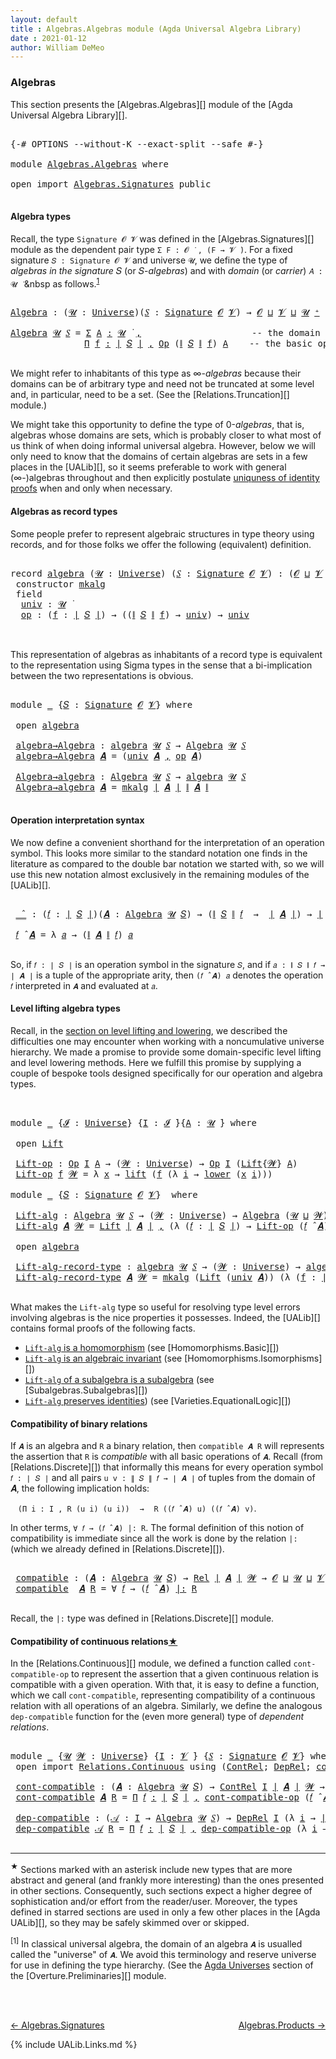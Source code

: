 ```yaml
---
layout: default
title : Algebras.Algebras module (Agda Universal Algebra Library)
date : 2021-01-12
author: William DeMeo
---
```


### <a id="algebras">Algebras</a>

This section presents the [Algebras.Algebras][] module of the [Agda Universal Algebra Library][].

<pre class="Agda">

<a id="280" class="Symbol">{-#</a> <a id="284" class="Keyword">OPTIONS</a> <a id="292" class="Pragma">--without-K</a> <a id="304" class="Pragma">--exact-split</a> <a id="318" class="Pragma">--safe</a> <a id="325" class="Symbol">#-}</a>

<a id="330" class="Keyword">module</a> <a id="337" href="Algebras.Algebras.html" class="Module">Algebras.Algebras</a> <a id="355" class="Keyword">where</a>

<a id="362" class="Keyword">open</a> <a id="367" class="Keyword">import</a> <a id="374" href="Algebras.Signatures.html" class="Module">Algebras.Signatures</a> <a id="394" class="Keyword">public</a>

</pre>


#### <a id="algebra-types">Algebra types</a>

Recall, the type `Signature 𝓞 𝓥` was defined in the [Algebras.Signatures][] module as the dependent pair type `Σ F ꞉ 𝓞 ̇ , (F → 𝓥 ̇)`. For a fixed signature `𝑆 : Signature 𝓞 𝓥` and universe `𝓤`, we define the type of *algebras in the signature* 𝑆 (or 𝑆-*algebras*) and with *domain* (or *carrier*) `𝐴 : 𝓤 ̇` &nbsp as follows.<sup>[1](Algebras.Algebras.html#fn1)</sup>

<pre class="Agda">

<a id="Algebra"></a><a id="844" href="Algebras.Algebras.html#844" class="Function">Algebra</a> <a id="852" class="Symbol">:</a> <a id="854" class="Symbol">(</a><a id="855" href="Algebras.Algebras.html#855" class="Bound">𝓤</a> <a id="857" class="Symbol">:</a> <a id="859" href="Universes.html#205" class="Postulate">Universe</a><a id="867" class="Symbol">)(</a><a id="869" href="Algebras.Algebras.html#869" class="Bound">𝑆</a> <a id="871" class="Symbol">:</a> <a id="873" href="Algebras.Signatures.html#626" class="Function">Signature</a> <a id="883" href="Overture.Preliminaries.html#8157" class="Generalizable">𝓞</a> <a id="885" href="Universes.html#262" class="Generalizable">𝓥</a><a id="886" class="Symbol">)</a> <a id="888" class="Symbol">→</a> <a id="890" href="Overture.Preliminaries.html#8157" class="Generalizable">𝓞</a> <a id="892" href="Agda.Primitive.html#636" class="Primitive Operator">⊔</a> <a id="894" href="Universes.html#262" class="Generalizable">𝓥</a> <a id="896" href="Agda.Primitive.html#636" class="Primitive Operator">⊔</a> <a id="898" href="Algebras.Algebras.html#855" class="Bound">𝓤</a> <a id="900" href="Universes.html#181" class="Primitive Operator">⁺</a> <a id="902" href="Universes.html#403" class="Function Operator">̇</a>

<a id="905" href="Algebras.Algebras.html#844" class="Function">Algebra</a> <a id="913" href="Algebras.Algebras.html#913" class="Bound">𝓤</a> <a id="915" href="Algebras.Algebras.html#915" class="Bound">𝑆</a> <a id="917" class="Symbol">=</a> <a id="919" href="MGS-MLTT.html#3074" class="Function">Σ</a> <a id="921" href="Algebras.Algebras.html#921" class="Bound">A</a> <a id="923" href="MGS-MLTT.html#3074" class="Function">꞉</a> <a id="925" href="Algebras.Algebras.html#913" class="Bound">𝓤</a> <a id="927" href="Universes.html#403" class="Function Operator">̇</a> <a id="929" href="MGS-MLTT.html#3074" class="Function">,</a>                     <a id="951" class="Comment">-- the domain</a>
              <a id="979" href="MGS-MLTT.html#3635" class="Function">Π</a> <a id="981" href="Algebras.Algebras.html#981" class="Bound">f</a> <a id="983" href="MGS-MLTT.html#3635" class="Function">꞉</a> <a id="985" href="Overture.Preliminaries.html#13832" class="Function Operator">∣</a> <a id="987" href="Algebras.Algebras.html#915" class="Bound">𝑆</a> <a id="989" href="Overture.Preliminaries.html#13832" class="Function Operator">∣</a> <a id="991" href="MGS-MLTT.html#3635" class="Function">,</a> <a id="993" href="Relations.Discrete.html#7323" class="Function">Op</a> <a id="996" class="Symbol">(</a><a id="997" href="Overture.Preliminaries.html#13884" class="Function Operator">∥</a> <a id="999" href="Algebras.Algebras.html#915" class="Bound">𝑆</a> <a id="1001" href="Overture.Preliminaries.html#13884" class="Function Operator">∥</a> <a id="1003" href="Algebras.Algebras.html#981" class="Bound">f</a><a id="1004" class="Symbol">)</a> <a id="1006" href="Algebras.Algebras.html#921" class="Bound">A</a>    <a id="1011" class="Comment">-- the basic operations</a>

</pre>

We might refer to inhabitants of this type as ∞-*algebras* because their domains can be of arbitrary type and need not be truncated at some level and, in particular, need to be a set. (See the [Relations.Truncation][] module.)

We might take this opportunity to define the type of 0-*algebras*, that is, algebras whose domains are sets, which is probably closer to what most of us think of when doing informal universal algebra.  However, below we will only need to know that the domains of certain algebras are sets in a few places in the [UALib][], so it seems preferable to work with general (∞-)algebras throughout and then explicitly postulate [uniquness of identity proofs](Relations.Truncation.html#uniqueness-of-identity-proofs) when and only when necessary.



#### <a id="algebras-as-record-types">Algebras as record types</a>

Some people prefer to represent algebraic structures in type theory using records, and for those folks we offer the following (equivalent) definition.

<pre class="Agda">

<a id="2052" class="Keyword">record</a> <a id="algebra"></a><a id="2059" href="Algebras.Algebras.html#2059" class="Record">algebra</a> <a id="2067" class="Symbol">(</a><a id="2068" href="Algebras.Algebras.html#2068" class="Bound">𝓤</a> <a id="2070" class="Symbol">:</a> <a id="2072" href="Universes.html#205" class="Postulate">Universe</a><a id="2080" class="Symbol">)</a> <a id="2082" class="Symbol">(</a><a id="2083" href="Algebras.Algebras.html#2083" class="Bound">𝑆</a> <a id="2085" class="Symbol">:</a> <a id="2087" href="Algebras.Signatures.html#626" class="Function">Signature</a> <a id="2097" href="Overture.Preliminaries.html#8157" class="Generalizable">𝓞</a> <a id="2099" href="Universes.html#262" class="Generalizable">𝓥</a><a id="2100" class="Symbol">)</a> <a id="2102" class="Symbol">:</a> <a id="2104" class="Symbol">(</a><a id="2105" href="Algebras.Algebras.html#2097" class="Bound">𝓞</a> <a id="2107" href="Agda.Primitive.html#636" class="Primitive Operator">⊔</a> <a id="2109" href="Algebras.Algebras.html#2099" class="Bound">𝓥</a> <a id="2111" href="Agda.Primitive.html#636" class="Primitive Operator">⊔</a> <a id="2113" href="Algebras.Algebras.html#2068" class="Bound">𝓤</a><a id="2114" class="Symbol">)</a> <a id="2116" href="Universes.html#181" class="Primitive Operator">⁺</a> <a id="2118" href="Universes.html#403" class="Function Operator">̇</a> <a id="2120" class="Keyword">where</a>
 <a id="2127" class="Keyword">constructor</a> <a id="mkalg"></a><a id="2139" href="Algebras.Algebras.html#2139" class="InductiveConstructor">mkalg</a>
 <a id="2146" class="Keyword">field</a>
  <a id="algebra.univ"></a><a id="2154" href="Algebras.Algebras.html#2154" class="Field">univ</a> <a id="2159" class="Symbol">:</a> <a id="2161" href="Algebras.Algebras.html#2068" class="Bound">𝓤</a> <a id="2163" href="Universes.html#403" class="Function Operator">̇</a>
  <a id="algebra.op"></a><a id="2167" href="Algebras.Algebras.html#2167" class="Field">op</a> <a id="2170" class="Symbol">:</a> <a id="2172" class="Symbol">(</a><a id="2173" href="Algebras.Algebras.html#2173" class="Bound">f</a> <a id="2175" class="Symbol">:</a> <a id="2177" href="Overture.Preliminaries.html#13832" class="Function Operator">∣</a> <a id="2179" href="Algebras.Algebras.html#2083" class="Bound">𝑆</a> <a id="2181" href="Overture.Preliminaries.html#13832" class="Function Operator">∣</a><a id="2182" class="Symbol">)</a> <a id="2184" class="Symbol">→</a> <a id="2186" class="Symbol">((</a><a id="2188" href="Overture.Preliminaries.html#13884" class="Function Operator">∥</a> <a id="2190" href="Algebras.Algebras.html#2083" class="Bound">𝑆</a> <a id="2192" href="Overture.Preliminaries.html#13884" class="Function Operator">∥</a> <a id="2194" href="Algebras.Algebras.html#2173" class="Bound">f</a><a id="2195" class="Symbol">)</a> <a id="2197" class="Symbol">→</a> <a id="2199" href="Algebras.Algebras.html#2154" class="Field">univ</a><a id="2203" class="Symbol">)</a> <a id="2205" class="Symbol">→</a> <a id="2207" href="Algebras.Algebras.html#2154" class="Field">univ</a>


</pre>

This representation of algebras as inhabitants of a record type is equivalent to the representation using Sigma types in the sense that a bi-implication between the two representations is obvious.

<pre class="Agda">

<a id="2438" class="Keyword">module</a> <a id="2445" href="Algebras.Algebras.html#2445" class="Module">_</a> <a id="2447" class="Symbol">{</a><a id="2448" href="Algebras.Algebras.html#2448" class="Bound">𝑆</a> <a id="2450" class="Symbol">:</a> <a id="2452" href="Algebras.Signatures.html#626" class="Function">Signature</a> <a id="2462" href="Overture.Preliminaries.html#8157" class="Generalizable">𝓞</a> <a id="2464" href="Universes.html#262" class="Generalizable">𝓥</a><a id="2465" class="Symbol">}</a> <a id="2467" class="Keyword">where</a>

 <a id="2475" class="Keyword">open</a> <a id="2480" href="Algebras.Algebras.html#2059" class="Module">algebra</a>

 <a id="2490" href="Algebras.Algebras.html#2490" class="Function">algebra→Algebra</a> <a id="2506" class="Symbol">:</a> <a id="2508" href="Algebras.Algebras.html#2059" class="Record">algebra</a> <a id="2516" href="Universes.html#260" class="Generalizable">𝓤</a> <a id="2518" href="Algebras.Algebras.html#2448" class="Bound">𝑆</a> <a id="2520" class="Symbol">→</a> <a id="2522" href="Algebras.Algebras.html#844" class="Function">Algebra</a> <a id="2530" href="Universes.html#260" class="Generalizable">𝓤</a> <a id="2532" href="Algebras.Algebras.html#2448" class="Bound">𝑆</a>
 <a id="2535" href="Algebras.Algebras.html#2490" class="Function">algebra→Algebra</a> <a id="2551" href="Algebras.Algebras.html#2551" class="Bound">𝑨</a> <a id="2553" class="Symbol">=</a> <a id="2555" class="Symbol">(</a><a id="2556" href="Algebras.Algebras.html#2154" class="Field">univ</a> <a id="2561" href="Algebras.Algebras.html#2551" class="Bound">𝑨</a> <a id="2563" href="MGS-MLTT.html#2929" class="InductiveConstructor Operator">,</a> <a id="2565" href="Algebras.Algebras.html#2167" class="Field">op</a> <a id="2568" href="Algebras.Algebras.html#2551" class="Bound">𝑨</a><a id="2569" class="Symbol">)</a>

 <a id="2573" href="Algebras.Algebras.html#2573" class="Function">Algebra→algebra</a> <a id="2589" class="Symbol">:</a> <a id="2591" href="Algebras.Algebras.html#844" class="Function">Algebra</a> <a id="2599" href="Universes.html#260" class="Generalizable">𝓤</a> <a id="2601" href="Algebras.Algebras.html#2448" class="Bound">𝑆</a> <a id="2603" class="Symbol">→</a> <a id="2605" href="Algebras.Algebras.html#2059" class="Record">algebra</a> <a id="2613" href="Universes.html#260" class="Generalizable">𝓤</a> <a id="2615" href="Algebras.Algebras.html#2448" class="Bound">𝑆</a>
 <a id="2618" href="Algebras.Algebras.html#2573" class="Function">Algebra→algebra</a> <a id="2634" href="Algebras.Algebras.html#2634" class="Bound">𝑨</a> <a id="2636" class="Symbol">=</a> <a id="2638" href="Algebras.Algebras.html#2139" class="InductiveConstructor">mkalg</a> <a id="2644" href="Overture.Preliminaries.html#13832" class="Function Operator">∣</a> <a id="2646" href="Algebras.Algebras.html#2634" class="Bound">𝑨</a> <a id="2648" href="Overture.Preliminaries.html#13832" class="Function Operator">∣</a> <a id="2650" href="Overture.Preliminaries.html#13884" class="Function Operator">∥</a> <a id="2652" href="Algebras.Algebras.html#2634" class="Bound">𝑨</a> <a id="2654" href="Overture.Preliminaries.html#13884" class="Function Operator">∥</a>

</pre>


#### <a id="operation-interpretation-syntax">Operation interpretation syntax</a>

We now define a convenient shorthand for the interpretation of an operation symbol. This looks more similar to the standard notation one finds in the literature as compared to the double bar notation we started with, so we will use this new notation almost exclusively in the remaining modules of the [UALib][].

<pre class="Agda">

 <a id="3080" href="Algebras.Algebras.html#3080" class="Function Operator">_̂_</a> <a id="3084" class="Symbol">:</a> <a id="3086" class="Symbol">(</a><a id="3087" href="Algebras.Algebras.html#3087" class="Bound">𝑓</a> <a id="3089" class="Symbol">:</a> <a id="3091" href="Overture.Preliminaries.html#13832" class="Function Operator">∣</a> <a id="3093" href="Algebras.Algebras.html#2448" class="Bound">𝑆</a> <a id="3095" href="Overture.Preliminaries.html#13832" class="Function Operator">∣</a><a id="3096" class="Symbol">)(</a><a id="3098" href="Algebras.Algebras.html#3098" class="Bound">𝑨</a> <a id="3100" class="Symbol">:</a> <a id="3102" href="Algebras.Algebras.html#844" class="Function">Algebra</a> <a id="3110" href="Universes.html#260" class="Generalizable">𝓤</a> <a id="3112" href="Algebras.Algebras.html#2448" class="Bound">𝑆</a><a id="3113" class="Symbol">)</a> <a id="3115" class="Symbol">→</a> <a id="3117" class="Symbol">(</a><a id="3118" href="Overture.Preliminaries.html#13884" class="Function Operator">∥</a> <a id="3120" href="Algebras.Algebras.html#2448" class="Bound">𝑆</a> <a id="3122" href="Overture.Preliminaries.html#13884" class="Function Operator">∥</a> <a id="3124" href="Algebras.Algebras.html#3087" class="Bound">𝑓</a>  <a id="3127" class="Symbol">→</a>  <a id="3130" href="Overture.Preliminaries.html#13832" class="Function Operator">∣</a> <a id="3132" href="Algebras.Algebras.html#3098" class="Bound">𝑨</a> <a id="3134" href="Overture.Preliminaries.html#13832" class="Function Operator">∣</a><a id="3135" class="Symbol">)</a> <a id="3137" class="Symbol">→</a> <a id="3139" href="Overture.Preliminaries.html#13832" class="Function Operator">∣</a> <a id="3141" href="Algebras.Algebras.html#3098" class="Bound">𝑨</a> <a id="3143" href="Overture.Preliminaries.html#13832" class="Function Operator">∣</a>

 <a id="3147" href="Algebras.Algebras.html#3147" class="Bound">𝑓</a> <a id="3149" href="Algebras.Algebras.html#3080" class="Function Operator">̂</a> <a id="3151" href="Algebras.Algebras.html#3151" class="Bound">𝑨</a> <a id="3153" class="Symbol">=</a> <a id="3155" class="Symbol">λ</a> <a id="3157" href="Algebras.Algebras.html#3157" class="Bound">𝑎</a> <a id="3159" class="Symbol">→</a> <a id="3161" class="Symbol">(</a><a id="3162" href="Overture.Preliminaries.html#13884" class="Function Operator">∥</a> <a id="3164" href="Algebras.Algebras.html#3151" class="Bound">𝑨</a> <a id="3166" href="Overture.Preliminaries.html#13884" class="Function Operator">∥</a> <a id="3168" href="Algebras.Algebras.html#3147" class="Bound">𝑓</a><a id="3169" class="Symbol">)</a> <a id="3171" href="Algebras.Algebras.html#3157" class="Bound">𝑎</a>

</pre>

So, if `𝑓 : ∣ 𝑆 ∣` is an operation symbol in the signature `𝑆`, and if `𝑎 : ∥ 𝑆 ∥ 𝑓 → ∣ 𝑨 ∣` is a tuple of the appropriate arity, then `(𝑓 ̂ 𝑨) 𝑎` denotes the operation `𝑓` interpreted in `𝑨` and evaluated at `𝑎`.




#### <a id="lifts-of-algebras">Level lifting algebra types</a>

Recall, in the [section on level lifting and lowering](Overture.Lifts.html#level-lifting-and-lowering), we described the difficulties one may encounter when working with a noncumulative universe hierarchy. We made a promise to provide some domain-specific level lifting and level lowering methods. Here we fulfill this promise by supplying a couple of bespoke tools designed specifically for our operation and algebra types.

<pre class="Agda">


<a id="3909" class="Keyword">module</a> <a id="3916" href="Algebras.Algebras.html#3916" class="Module">_</a> <a id="3918" class="Symbol">{</a><a id="3919" href="Algebras.Algebras.html#3919" class="Bound">𝓘</a> <a id="3921" class="Symbol">:</a> <a id="3923" href="Universes.html#205" class="Postulate">Universe</a><a id="3931" class="Symbol">}</a> <a id="3933" class="Symbol">{</a><a id="3934" href="Algebras.Algebras.html#3934" class="Bound">I</a> <a id="3936" class="Symbol">:</a> <a id="3938" href="Algebras.Algebras.html#3919" class="Bound">𝓘</a> <a id="3940" href="Universes.html#403" class="Function Operator">̇</a><a id="3941" class="Symbol">}{</a><a id="3943" href="Algebras.Algebras.html#3943" class="Bound">A</a> <a id="3945" class="Symbol">:</a> <a id="3947" href="Universes.html#260" class="Generalizable">𝓤</a> <a id="3949" href="Universes.html#403" class="Function Operator">̇</a><a id="3950" class="Symbol">}</a> <a id="3952" class="Keyword">where</a>

 <a id="3960" class="Keyword">open</a> <a id="3965" href="Overture.Lifts.html#2467" class="Module">Lift</a>

 <a id="3972" href="Algebras.Algebras.html#3972" class="Function">Lift-op</a> <a id="3980" class="Symbol">:</a> <a id="3982" href="Relations.Discrete.html#7323" class="Function">Op</a> <a id="3985" href="Algebras.Algebras.html#3934" class="Bound">I</a> <a id="3987" href="Algebras.Algebras.html#3943" class="Bound">A</a> <a id="3989" class="Symbol">→</a> <a id="3991" class="Symbol">(</a><a id="3992" href="Algebras.Algebras.html#3992" class="Bound">𝓦</a> <a id="3994" class="Symbol">:</a> <a id="3996" href="Universes.html#205" class="Postulate">Universe</a><a id="4004" class="Symbol">)</a> <a id="4006" class="Symbol">→</a> <a id="4008" href="Relations.Discrete.html#7323" class="Function">Op</a> <a id="4011" href="Algebras.Algebras.html#3934" class="Bound">I</a> <a id="4013" class="Symbol">(</a><a id="4014" href="Overture.Lifts.html#2467" class="Record">Lift</a><a id="4018" class="Symbol">{</a><a id="4019" href="Algebras.Algebras.html#3992" class="Bound">𝓦</a><a id="4020" class="Symbol">}</a> <a id="4022" href="Algebras.Algebras.html#3943" class="Bound">A</a><a id="4023" class="Symbol">)</a>
 <a id="4026" href="Algebras.Algebras.html#3972" class="Function">Lift-op</a> <a id="4034" href="Algebras.Algebras.html#4034" class="Bound">f</a> <a id="4036" href="Algebras.Algebras.html#4036" class="Bound">𝓦</a> <a id="4038" class="Symbol">=</a> <a id="4040" class="Symbol">λ</a> <a id="4042" href="Algebras.Algebras.html#4042" class="Bound">x</a> <a id="4044" class="Symbol">→</a> <a id="4046" href="Overture.Lifts.html#2529" class="InductiveConstructor">lift</a> <a id="4051" class="Symbol">(</a><a id="4052" href="Algebras.Algebras.html#4034" class="Bound">f</a> <a id="4054" class="Symbol">(λ</a> <a id="4057" href="Algebras.Algebras.html#4057" class="Bound">i</a> <a id="4059" class="Symbol">→</a> <a id="4061" href="Overture.Lifts.html#2541" class="Field">lower</a> <a id="4067" class="Symbol">(</a><a id="4068" href="Algebras.Algebras.html#4042" class="Bound">x</a> <a id="4070" href="Algebras.Algebras.html#4057" class="Bound">i</a><a id="4071" class="Symbol">)))</a>

<a id="4076" class="Keyword">module</a> <a id="4083" href="Algebras.Algebras.html#4083" class="Module">_</a> <a id="4085" class="Symbol">{</a><a id="4086" href="Algebras.Algebras.html#4086" class="Bound">𝑆</a> <a id="4088" class="Symbol">:</a> <a id="4090" href="Algebras.Signatures.html#626" class="Function">Signature</a> <a id="4100" href="Overture.Preliminaries.html#8157" class="Generalizable">𝓞</a> <a id="4102" href="Universes.html#262" class="Generalizable">𝓥</a><a id="4103" class="Symbol">}</a>  <a id="4106" class="Keyword">where</a>

 <a id="4114" href="Algebras.Algebras.html#4114" class="Function">Lift-alg</a> <a id="4123" class="Symbol">:</a> <a id="4125" href="Algebras.Algebras.html#844" class="Function">Algebra</a> <a id="4133" href="Universes.html#260" class="Generalizable">𝓤</a> <a id="4135" href="Algebras.Algebras.html#4086" class="Bound">𝑆</a> <a id="4137" class="Symbol">→</a> <a id="4139" class="Symbol">(</a><a id="4140" href="Algebras.Algebras.html#4140" class="Bound">𝓦</a> <a id="4142" class="Symbol">:</a> <a id="4144" href="Universes.html#205" class="Postulate">Universe</a><a id="4152" class="Symbol">)</a> <a id="4154" class="Symbol">→</a> <a id="4156" href="Algebras.Algebras.html#844" class="Function">Algebra</a> <a id="4164" class="Symbol">(</a><a id="4165" href="Universes.html#260" class="Generalizable">𝓤</a> <a id="4167" href="Agda.Primitive.html#636" class="Primitive Operator">⊔</a> <a id="4169" href="Algebras.Algebras.html#4140" class="Bound">𝓦</a><a id="4170" class="Symbol">)</a> <a id="4172" href="Algebras.Algebras.html#4086" class="Bound">𝑆</a>
 <a id="4175" href="Algebras.Algebras.html#4114" class="Function">Lift-alg</a> <a id="4184" href="Algebras.Algebras.html#4184" class="Bound">𝑨</a> <a id="4186" href="Algebras.Algebras.html#4186" class="Bound">𝓦</a> <a id="4188" class="Symbol">=</a> <a id="4190" href="Overture.Lifts.html#2467" class="Record">Lift</a> <a id="4195" href="Overture.Preliminaries.html#13832" class="Function Operator">∣</a> <a id="4197" href="Algebras.Algebras.html#4184" class="Bound">𝑨</a> <a id="4199" href="Overture.Preliminaries.html#13832" class="Function Operator">∣</a> <a id="4201" href="MGS-MLTT.html#2929" class="InductiveConstructor Operator">,</a> <a id="4203" class="Symbol">(λ</a> <a id="4206" class="Symbol">(</a><a id="4207" href="Algebras.Algebras.html#4207" class="Bound">𝑓</a> <a id="4209" class="Symbol">:</a> <a id="4211" href="Overture.Preliminaries.html#13832" class="Function Operator">∣</a> <a id="4213" href="Algebras.Algebras.html#4086" class="Bound">𝑆</a> <a id="4215" href="Overture.Preliminaries.html#13832" class="Function Operator">∣</a><a id="4216" class="Symbol">)</a> <a id="4218" class="Symbol">→</a> <a id="4220" href="Algebras.Algebras.html#3972" class="Function">Lift-op</a> <a id="4228" class="Symbol">(</a><a id="4229" href="Algebras.Algebras.html#4207" class="Bound">𝑓</a> <a id="4231" href="Algebras.Algebras.html#3080" class="Function Operator">̂</a> <a id="4233" href="Algebras.Algebras.html#4184" class="Bound">𝑨</a><a id="4234" class="Symbol">)</a> <a id="4236" href="Algebras.Algebras.html#4186" class="Bound">𝓦</a><a id="4237" class="Symbol">)</a>

 <a id="4241" class="Keyword">open</a> <a id="4246" href="Algebras.Algebras.html#2059" class="Module">algebra</a>

 <a id="4256" href="Algebras.Algebras.html#4256" class="Function">Lift-alg-record-type</a> <a id="4277" class="Symbol">:</a> <a id="4279" href="Algebras.Algebras.html#2059" class="Record">algebra</a> <a id="4287" href="Universes.html#260" class="Generalizable">𝓤</a> <a id="4289" href="Algebras.Algebras.html#4086" class="Bound">𝑆</a> <a id="4291" class="Symbol">→</a> <a id="4293" class="Symbol">(</a><a id="4294" href="Algebras.Algebras.html#4294" class="Bound">𝓦</a> <a id="4296" class="Symbol">:</a> <a id="4298" href="Universes.html#205" class="Postulate">Universe</a><a id="4306" class="Symbol">)</a> <a id="4308" class="Symbol">→</a> <a id="4310" href="Algebras.Algebras.html#2059" class="Record">algebra</a> <a id="4318" class="Symbol">(</a><a id="4319" href="Universes.html#260" class="Generalizable">𝓤</a> <a id="4321" href="Agda.Primitive.html#636" class="Primitive Operator">⊔</a> <a id="4323" href="Algebras.Algebras.html#4294" class="Bound">𝓦</a><a id="4324" class="Symbol">)</a> <a id="4326" href="Algebras.Algebras.html#4086" class="Bound">𝑆</a>
 <a id="4329" href="Algebras.Algebras.html#4256" class="Function">Lift-alg-record-type</a> <a id="4350" href="Algebras.Algebras.html#4350" class="Bound">𝑨</a> <a id="4352" href="Algebras.Algebras.html#4352" class="Bound">𝓦</a> <a id="4354" class="Symbol">=</a> <a id="4356" href="Algebras.Algebras.html#2139" class="InductiveConstructor">mkalg</a> <a id="4362" class="Symbol">(</a><a id="4363" href="Overture.Lifts.html#2467" class="Record">Lift</a> <a id="4368" class="Symbol">(</a><a id="4369" href="Algebras.Algebras.html#2154" class="Field">univ</a> <a id="4374" href="Algebras.Algebras.html#4350" class="Bound">𝑨</a><a id="4375" class="Symbol">))</a> <a id="4378" class="Symbol">(λ</a> <a id="4381" class="Symbol">(</a><a id="4382" href="Algebras.Algebras.html#4382" class="Bound">f</a> <a id="4384" class="Symbol">:</a> <a id="4386" href="Overture.Preliminaries.html#13832" class="Function Operator">∣</a> <a id="4388" href="Algebras.Algebras.html#4086" class="Bound">𝑆</a> <a id="4390" href="Overture.Preliminaries.html#13832" class="Function Operator">∣</a><a id="4391" class="Symbol">)</a> <a id="4393" class="Symbol">→</a> <a id="4395" href="Algebras.Algebras.html#3972" class="Function">Lift-op</a> <a id="4403" class="Symbol">((</a><a id="4405" href="Algebras.Algebras.html#2167" class="Field">op</a> <a id="4408" href="Algebras.Algebras.html#4350" class="Bound">𝑨</a><a id="4409" class="Symbol">)</a> <a id="4411" href="Algebras.Algebras.html#4382" class="Bound">f</a><a id="4412" class="Symbol">)</a> <a id="4414" href="Algebras.Algebras.html#4352" class="Bound">𝓦</a><a id="4415" class="Symbol">)</a>

</pre>

What makes the `Lift-alg` type so useful for resolving type level errors involving algebras is the nice properties it possesses.  Indeed, the [UALib][] contains formal proofs of the following facts.

+ [`Lift-alg` is a homomorphism](Homomorphisms.Basic.html#exmples-of-homomorphisms) (see [Homomorphisms.Basic][])
+ [`Lift-alg` is an algebraic invariant](Homomorphisms.Isomorphisms.html#lift-is-an-algebraic-invariant") (see [Homomorphisms.Isomorphisms][])
+ [`Lift-alg` of a subalgebra is a subalgebra](Subalgebras.Subalgebras.html#lifts-of-subalgebras) (see [Subalgebras.Subalgebras][])
+ [`Lift-alg` preserves identities](Varieties.EquationalLogic.html#lift-invariance)) (see [Varieties.EquationalLogic][])


#### <a id="compatibility-of-binary-relations">Compatibility of binary relations</a>

If `𝑨` is an algebra and `R` a binary relation, then `compatible 𝑨 R` will represents the assertion that `R` is *compatible* with all basic operations of `𝑨`. Recall (from [Relations.Discrete][]) that informally this means for every operation symbol `𝑓 : ∣ 𝑆 ∣` and all pairs `u v : ∥ 𝑆 ∥ 𝑓 → ∣ 𝑨 ∣` of tuples from the domain of 𝑨, the following implication holds:

&nbsp;&nbsp; `(Π i ꞉ I , R (u i) (u i))` &nbsp;&nbsp;  `→`  &nbsp;&nbsp; `R ((𝑓 ̂ 𝑨) u) ((𝑓 ̂ 𝑨) v)`.

In other terms, `∀ 𝑓 → (𝑓 ̂ 𝑨) |: R`. The formal definition of this notion of compatibility is immediate since all the work is done by the relation `|:` (which we already defined in [Relations.Discrete][]).

<pre class="Agda">

 <a id="5920" href="Algebras.Algebras.html#5920" class="Function">compatible</a> <a id="5931" class="Symbol">:</a> <a id="5933" class="Symbol">(</a><a id="5934" href="Algebras.Algebras.html#5934" class="Bound">𝑨</a> <a id="5936" class="Symbol">:</a> <a id="5938" href="Algebras.Algebras.html#844" class="Function">Algebra</a> <a id="5946" href="Universes.html#260" class="Generalizable">𝓤</a> <a id="5948" href="Algebras.Algebras.html#4086" class="Bound">𝑆</a><a id="5949" class="Symbol">)</a> <a id="5951" class="Symbol">→</a> <a id="5953" href="Relations.Discrete.html#4335" class="Function">Rel</a> <a id="5957" href="Overture.Preliminaries.html#13832" class="Function Operator">∣</a> <a id="5959" href="Algebras.Algebras.html#5934" class="Bound">𝑨</a> <a id="5961" href="Overture.Preliminaries.html#13832" class="Function Operator">∣</a> <a id="5963" href="Universes.html#264" class="Generalizable">𝓦</a> <a id="5965" class="Symbol">→</a> <a id="5967" href="Algebras.Algebras.html#4100" class="Bound">𝓞</a> <a id="5969" href="Agda.Primitive.html#636" class="Primitive Operator">⊔</a> <a id="5971" href="Universes.html#260" class="Generalizable">𝓤</a> <a id="5973" href="Agda.Primitive.html#636" class="Primitive Operator">⊔</a> <a id="5975" href="Algebras.Algebras.html#4102" class="Bound">𝓥</a> <a id="5977" href="Agda.Primitive.html#636" class="Primitive Operator">⊔</a> <a id="5979" href="Universes.html#264" class="Generalizable">𝓦</a> <a id="5981" href="Universes.html#403" class="Function Operator">̇</a>
 <a id="5984" href="Algebras.Algebras.html#5920" class="Function">compatible</a>  <a id="5996" href="Algebras.Algebras.html#5996" class="Bound">𝑨</a> <a id="5998" href="Algebras.Algebras.html#5998" class="Bound">R</a> <a id="6000" class="Symbol">=</a> <a id="6002" class="Symbol">∀</a> <a id="6004" href="Algebras.Algebras.html#6004" class="Bound">𝑓</a> <a id="6006" class="Symbol">→</a> <a id="6008" class="Symbol">(</a><a id="6009" href="Algebras.Algebras.html#6004" class="Bound">𝑓</a> <a id="6011" href="Algebras.Algebras.html#3080" class="Function Operator">̂</a> <a id="6013" href="Algebras.Algebras.html#5996" class="Bound">𝑨</a><a id="6014" class="Symbol">)</a> <a id="6016" href="Relations.Discrete.html#8308" class="Function Operator">|:</a> <a id="6019" href="Algebras.Algebras.html#5998" class="Bound">R</a>

</pre>

Recall, the `|:` type was defined in [Relations.Discrete][] module.




#### <a id="compatibility-of-continuous-relations">Compatibility of continuous relations<sup>[★](Algebras.Algebras.html#fn0)</sup></a>

In the [Relations.Continuous][] module, we defined a function called `cont-compatible-op` to represent the assertion that a given continuous relation is compatible with a given operation. With that, it is easy to define a function, which we call `cont-compatible`, representing compatibility of a continuous relation with all operations of an algebra.  Similarly, we define the analogous `dep-compatible` function for the (even more general) type of *dependent relations*.

<pre class="Agda">

<a id="6730" class="Keyword">module</a> <a id="6737" href="Algebras.Algebras.html#6737" class="Module">_</a> <a id="6739" class="Symbol">{</a><a id="6740" href="Algebras.Algebras.html#6740" class="Bound">𝓤</a> <a id="6742" href="Algebras.Algebras.html#6742" class="Bound">𝓦</a> <a id="6744" class="Symbol">:</a> <a id="6746" href="Universes.html#205" class="Postulate">Universe</a><a id="6754" class="Symbol">}</a> <a id="6756" class="Symbol">{</a><a id="6757" href="Algebras.Algebras.html#6757" class="Bound">I</a> <a id="6759" class="Symbol">:</a> <a id="6761" href="Universes.html#262" class="Generalizable">𝓥</a> <a id="6763" href="Universes.html#403" class="Function Operator">̇</a><a id="6764" class="Symbol">}</a> <a id="6766" class="Symbol">{</a><a id="6767" href="Algebras.Algebras.html#6767" class="Bound">𝑆</a> <a id="6769" class="Symbol">:</a> <a id="6771" href="Algebras.Signatures.html#626" class="Function">Signature</a> <a id="6781" href="Overture.Preliminaries.html#8157" class="Generalizable">𝓞</a> <a id="6783" href="Universes.html#262" class="Generalizable">𝓥</a><a id="6784" class="Symbol">}</a> <a id="6786" class="Keyword">where</a>
 <a id="6793" class="Keyword">open</a> <a id="6798" class="Keyword">import</a> <a id="6805" href="Relations.Continuous.html" class="Module">Relations.Continuous</a> <a id="6826" class="Keyword">using</a> <a id="6832" class="Symbol">(</a><a id="6833" href="Relations.Continuous.html#3130" class="Function">ContRel</a><a id="6840" class="Symbol">;</a> <a id="6842" href="Relations.Continuous.html#3214" class="Function">DepRel</a><a id="6848" class="Symbol">;</a> <a id="6850" href="Relations.Continuous.html#4176" class="Function">cont-compatible-op</a><a id="6868" class="Symbol">;</a> <a id="6870" href="Relations.Continuous.html#6442" class="Function">dep-compatible-op</a><a id="6887" class="Symbol">)</a>

 <a id="6891" href="Algebras.Algebras.html#6891" class="Function">cont-compatible</a> <a id="6907" class="Symbol">:</a> <a id="6909" class="Symbol">(</a><a id="6910" href="Algebras.Algebras.html#6910" class="Bound">𝑨</a> <a id="6912" class="Symbol">:</a> <a id="6914" href="Algebras.Algebras.html#844" class="Function">Algebra</a> <a id="6922" href="Algebras.Algebras.html#6740" class="Bound">𝓤</a> <a id="6924" href="Algebras.Algebras.html#6767" class="Bound">𝑆</a><a id="6925" class="Symbol">)</a> <a id="6927" class="Symbol">→</a> <a id="6929" href="Relations.Continuous.html#3130" class="Function">ContRel</a> <a id="6937" href="Algebras.Algebras.html#6757" class="Bound">I</a> <a id="6939" href="Overture.Preliminaries.html#13832" class="Function Operator">∣</a> <a id="6941" href="Algebras.Algebras.html#6910" class="Bound">𝑨</a> <a id="6943" href="Overture.Preliminaries.html#13832" class="Function Operator">∣</a> <a id="6945" href="Algebras.Algebras.html#6742" class="Bound">𝓦</a> <a id="6947" class="Symbol">→</a> <a id="6949" href="Algebras.Algebras.html#6781" class="Bound">𝓞</a> <a id="6951" href="Agda.Primitive.html#636" class="Primitive Operator">⊔</a> <a id="6953" href="Algebras.Algebras.html#6740" class="Bound">𝓤</a> <a id="6955" href="Agda.Primitive.html#636" class="Primitive Operator">⊔</a> <a id="6957" href="Algebras.Algebras.html#6761" class="Bound">𝓥</a> <a id="6959" href="Agda.Primitive.html#636" class="Primitive Operator">⊔</a> <a id="6961" href="Algebras.Algebras.html#6742" class="Bound">𝓦</a> <a id="6963" href="Universes.html#403" class="Function Operator">̇</a>
 <a id="6966" href="Algebras.Algebras.html#6891" class="Function">cont-compatible</a> <a id="6982" href="Algebras.Algebras.html#6982" class="Bound">𝑨</a> <a id="6984" href="Algebras.Algebras.html#6984" class="Bound">R</a> <a id="6986" class="Symbol">=</a> <a id="6988" href="MGS-MLTT.html#3635" class="Function">Π</a> <a id="6990" href="Algebras.Algebras.html#6990" class="Bound">𝑓</a> <a id="6992" href="MGS-MLTT.html#3635" class="Function">꞉</a> <a id="6994" href="Overture.Preliminaries.html#13832" class="Function Operator">∣</a> <a id="6996" href="Algebras.Algebras.html#6767" class="Bound">𝑆</a> <a id="6998" href="Overture.Preliminaries.html#13832" class="Function Operator">∣</a> <a id="7000" href="MGS-MLTT.html#3635" class="Function">,</a> <a id="7002" href="Relations.Continuous.html#4176" class="Function">cont-compatible-op</a> <a id="7021" class="Symbol">(</a><a id="7022" href="Algebras.Algebras.html#6990" class="Bound">𝑓</a> <a id="7024" href="Algebras.Algebras.html#3080" class="Function Operator">̂</a> <a id="7026" href="Algebras.Algebras.html#6982" class="Bound">𝑨</a><a id="7027" class="Symbol">)</a> <a id="7029" href="Algebras.Algebras.html#6984" class="Bound">R</a>

 <a id="7033" href="Algebras.Algebras.html#7033" class="Function">dep-compatible</a> <a id="7048" class="Symbol">:</a> <a id="7050" class="Symbol">(</a><a id="7051" href="Algebras.Algebras.html#7051" class="Bound">𝒜</a> <a id="7053" class="Symbol">:</a> <a id="7055" href="Algebras.Algebras.html#6757" class="Bound">I</a> <a id="7057" class="Symbol">→</a> <a id="7059" href="Algebras.Algebras.html#844" class="Function">Algebra</a> <a id="7067" href="Algebras.Algebras.html#6740" class="Bound">𝓤</a> <a id="7069" href="Algebras.Algebras.html#6767" class="Bound">𝑆</a><a id="7070" class="Symbol">)</a> <a id="7072" class="Symbol">→</a> <a id="7074" href="Relations.Continuous.html#3214" class="Function">DepRel</a> <a id="7081" href="Algebras.Algebras.html#6757" class="Bound">I</a> <a id="7083" class="Symbol">(λ</a> <a id="7086" href="Algebras.Algebras.html#7086" class="Bound">i</a> <a id="7088" class="Symbol">→</a> <a id="7090" href="Overture.Preliminaries.html#13832" class="Function Operator">∣</a> <a id="7092" href="Algebras.Algebras.html#7051" class="Bound">𝒜</a>  <a id="7095" href="Algebras.Algebras.html#7086" class="Bound">i</a> <a id="7097" href="Overture.Preliminaries.html#13832" class="Function Operator">∣</a><a id="7098" class="Symbol">)</a> <a id="7100" href="Algebras.Algebras.html#6742" class="Bound">𝓦</a> <a id="7102" class="Symbol">→</a> <a id="7104" href="Algebras.Algebras.html#6781" class="Bound">𝓞</a> <a id="7106" href="Agda.Primitive.html#636" class="Primitive Operator">⊔</a> <a id="7108" href="Algebras.Algebras.html#6740" class="Bound">𝓤</a> <a id="7110" href="Agda.Primitive.html#636" class="Primitive Operator">⊔</a> <a id="7112" href="Algebras.Algebras.html#6761" class="Bound">𝓥</a> <a id="7114" href="Agda.Primitive.html#636" class="Primitive Operator">⊔</a> <a id="7116" href="Algebras.Algebras.html#6742" class="Bound">𝓦</a> <a id="7118" href="Universes.html#403" class="Function Operator">̇</a>
 <a id="7121" href="Algebras.Algebras.html#7033" class="Function">dep-compatible</a> <a id="7136" href="Algebras.Algebras.html#7136" class="Bound">𝒜</a> <a id="7138" href="Algebras.Algebras.html#7138" class="Bound">R</a> <a id="7140" class="Symbol">=</a> <a id="7142" href="MGS-MLTT.html#3635" class="Function">Π</a> <a id="7144" href="Algebras.Algebras.html#7144" class="Bound">𝑓</a> <a id="7146" href="MGS-MLTT.html#3635" class="Function">꞉</a> <a id="7148" href="Overture.Preliminaries.html#13832" class="Function Operator">∣</a> <a id="7150" href="Algebras.Algebras.html#6767" class="Bound">𝑆</a> <a id="7152" href="Overture.Preliminaries.html#13832" class="Function Operator">∣</a> <a id="7154" href="MGS-MLTT.html#3635" class="Function">,</a> <a id="7156" href="Relations.Continuous.html#6442" class="Function">dep-compatible-op</a> <a id="7174" class="Symbol">(λ</a> <a id="7177" href="Algebras.Algebras.html#7177" class="Bound">i</a> <a id="7179" class="Symbol">→</a> <a id="7181" href="Algebras.Algebras.html#7144" class="Bound">𝑓</a> <a id="7183" href="Algebras.Algebras.html#3080" class="Function Operator">̂</a> <a id="7185" class="Symbol">(</a><a id="7186" href="Algebras.Algebras.html#7136" class="Bound">𝒜</a> <a id="7188" href="Algebras.Algebras.html#7177" class="Bound">i</a><a id="7189" class="Symbol">))</a> <a id="7192" href="Algebras.Algebras.html#7138" class="Bound">R</a>

</pre>



--------------------------------------

<sup>★</sup><span class="footnote" id="fn0"> Sections marked with an asterisk include new types that are more abstract and general (and frankly more interesting) than the ones presented in other sections.  Consequently, such sections expect a higher degree of sophistication and/or effort from the reader/user. Moreover, the types defined in starred sections are used in only a few other places in the [Agda UALib][], so they may be safely skimmed over or skipped.</span>

<sup>[1]</sup><span class="footnote" id="fn1"> In classical universal algebra, the domain of an algebra `𝑨` is usualled called the "universe" of `𝑨`.  We avoid this terminology and reserve universe for use in defining the type hierarchy. (See the [Agda Universes](Overture.Preliminaries.html#agda-universes)</a> section of the [Overture.Preliminaries][] module.</span>

<br>
<br>

[← Algebras.Signatures](Algebras.Signatures.html)
<span style="float:right;">[Algebras.Products →](Algebras.Products.html)</span>


{% include UALib.Links.md %}


<!-- In case it helps the reader understand `con-compatible-op`, we redefine it explicitly without the help of `con-compatible-fun`.

 cont-compatible-op' : ∣ 𝑆 ∣ → ContRel I ∣ 𝑨 ∣ 𝓦 → 𝓤 ⊔ 𝓥 ⊔ 𝓦 ̇
 cont-compatible-op' 𝑓 R = Π 𝒂 ꞉ (I → ∥ 𝑆 ∥ 𝑓 → ∣ 𝑨 ∣) , (eval-cont-rel R 𝒂 → R λ i → (𝑓 ̂ 𝑨)(𝒂 i))

-->
